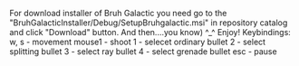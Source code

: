 For download installer of Bruh Galactic you need go to the "BruhGalacticInstaller/Debug/SetupBruhgalactic.msi" in repository catalog and click "Download" button. And then....you know) ^_^
Enjoy!                                                                                                                                                        Keybindings:  w, s - movement   mouse1 - shoot    1 - selecet ordinary bullet   2 - select splitting bullet   3 - select ray bullet   4 - select grenade bullet   esc - pause
